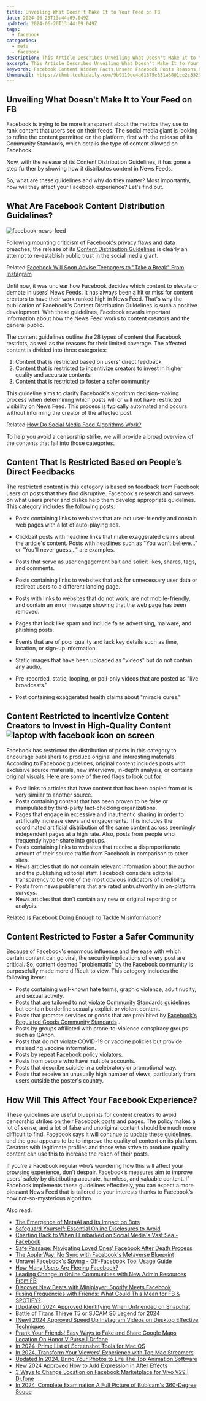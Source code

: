 ```yaml
---
title: Unveiling What Doesn't Make It to Your Feed on FB
date: 2024-06-25T13:44:09.049Z
updated: 2024-06-26T13:44:09.049Z
tags:
  - facebook
categories:
  - meta
  - facebook
description: This Article Describes Unveiling What Doesn't Make It to Your Feed on FB
excerpt: This Article Describes Unveiling What Doesn't Make It to Your Feed on FB
keywords: Facebook Content Hidden Facts,Unseen Facebook Posts Reasons,Non-Displayed Facebook Feeds,Facebook Feed Exclusions,Inner FB Feed Dynamics,Why Not in FB Feed,FB Feed Visibility Insights
thumbnail: https://thmb.techidaily.com/9b9110ec4a61375e331a8801ee2c3323c1b29e5d640a76c9d9df4c625ff11a27.jpg
---
```


## Unveiling What Doesn't Make It to Your Feed on FB

 Facebook is trying to be more transparent about the metrics they use to rank content that users see on their feeds. The social media giant is looking to refine the content permitted on the platform, first with the release of its Community Standards, which details the type of content allowed on Facebook.

 Now, with the release of its Content Distribution Guidelines, it has gone a step further by showing how it distributes content in News Feeds.

 So, what are these guidelines and why do they matter? Most importantly, how will they affect your Facebook experience? Let's find out.

## What Are Facebook Content Distribution Guidelines?

![facebook-news-feed](https://static1.makeuseofimages.com/wordpress/wp-content/uploads/2015/11/facebook-news-feed.jpg)

 Following mounting criticism of [Facebook's privacy flaws](http://www.makeuseof.com/ways-facebook-invades-privacy-stop/) and data breaches, the release of its [Content Distribution Guidelines](http://about.fb.com/news/2021/09/content-distribution-guidelines/) is clearly an attempt to re-establish public trust in the social media giant.

 Related:[Facebook Will Soon Advise Teenagers to "Take a Break" From Instagram](https://www.makeuseof.com/facebook-teenagers-take-break-from-instagram/)

 Until now, it was unclear how Facebook decides which content to elevate or demote in users' News Feeds. It has always been a hit or miss for content creators to have their work ranked high in News Feed. That's why the publication of Facebook's Content Distribution Guidelines is such a positive development. With these guidelines, Facebook reveals important information about how the News Feed works to content creators and the general public.

 The content guidelines outline the 28 types of content that Facebook restricts, as well as the reasons for their limited coverage. The affected content is divided into three categories:

1. Content that is restricted based on users' direct feedback
2. Content that is restricted to incentivize creators to invest in higher quality and accurate contents
3. Content that is restricted to foster a safer community

 This guideline aims to clarify Facebook's algorithm decision-making process when determining which posts will or will not have restricted visibility on News Feed. This process is typically automated and occurs without informing the creator of the affected post.

 Related:[How Do Social Media Feed Algorithms Work?](https://www.makeuseof.com/how-social-media-algorithms-work/)

 To help you avoid a censorship strike, we will provide a broad overview of the contents that fall into those categories.

## Content That Is Restricted Based on People’s Direct Feedbacks

 The restricted content in this category is based on feedback from Facebook users on posts that they find disruptive. Facebook's research and surveys on what users prefer and dislike help them develop appropriate guidelines. This category includes the following posts:

* Posts containing links to websites that are not user-friendly and contain web pages with a lot of auto-playing ads.
* Clickbait posts with headline links that make exaggerated claims about the article's content. Posts with headlines such as "You won't believe..." or "You'll never guess..." are examples.
* Posts that serve as user engagement bait and solicit likes, shares, tags, and comments.
* Posts containing links to websites that ask for unnecessary user data or redirect users to a different landing page.
* Posts with links to websites that do not work, are not mobile-friendly, and contain an error message showing that the web page has been removed.

* Pages that look like spam and include false advertising, malware, and phishing posts.
* Events that are of poor quality and lack key details such as time, location, or sign-up information.
* Static images that have been uploaded as "videos" but do not contain any audio.
* Pre-recorded, static, looping, or poll-only videos that are posted as "live broadcasts."
* Post containing exaggerated health claims about "miracle cures."

## Content Restricted to Incentivize Content Creators to Invest in High-Quality Content ![laptop with facebook icon on screen](https://static1.makeuseofimages.com/wordpress/wp-content/uploads/2021/10/laptop-with-facebook-icon-on-screen.jpg)

 Facebook has restricted the distribution of posts in this category to encourage publishers to produce original and interesting materials. According to Facebook guidelines, original content includes posts with exclusive source materials, new interviews, in-depth analysis, or contains original visuals. Here are some of the red flags to look out for:

* Post links to articles that have content that has been copied from or is very similar to another source.
* Posts containing content that has been proven to be false or manipulated by third-party fact-checking organizations.
* Pages that engage in excessive and inauthentic sharing in order to artificially increase views and engagements. This includes the coordinated artificial distribution of the same content across seemingly independent pages at a high rate. Also, posts from people who frequently hyper-share into groups.
* Posts containing links to websites that receive a disproportionate amount of their source traffic from Facebook in comparison to other sites.
* News articles that do not contain relevant information about the author and the publishing editorial staff. Facebook considers editorial transparency to be one of the most obvious indicators of credibility.
* Posts from news publishers that are rated untrustworthy in on-platform surveys.
* News articles that don’t contain any new or original reporting or analysis.

 Related:[Is Facebook Doing Enough to Tackle Misinformation?](https://www.makeuseof.com/is-facebook-doing-enough-misinformation/)

## Content Restricted to Foster a Safer Community

 Because of Facebook's enormous influence and the ease with which certain content can go viral, the security implications of every post are critical. So, content deemed "problematic" by the Facebook community is purposefully made more difficult to view. This category includes the following items:

* Posts containing well-known hate terms, graphic violence, adult nudity, and sexual activity.
* Posts that are tailored to not violate [Community Standards guidelines](https://transparency.fb.com/en-gb/policies/community-standards/?from=https%3A%2F%2Fweb.facebook.com%2Fcommunitystandards%2F) but contain borderline sexually explicit or violent content.
* Posts that promote services or goods that are prohibited by [Facebook's Regulated Goods Community Standards](https://transparency.fb.com/en-gb/policies/community-standards/regulated-goods/?from=https%3A%2F%2Fweb.facebook.com%2Fcommunitystandards%2Fregulated%5Fgoods) .
* Posts by groups affiliated with prone-to-violence conspiracy groups such as QAnon.
* Posts that do not violate COVID-19 or vaccine policies but provide misleading vaccine information.
* Posts by repeat Facebook policy violators.
* Posts from people who have multiple accounts.
* Posts that describe suicide in a celebratory or promotional way.
* Posts that receive an unusually high number of views, particularly from users outside the poster's country.

## How Will This Affect Your Facebook Experience?

 These guidelines are useful blueprints for content creators to avoid censorship strikes on their Facebook posts and pages. The policy makes a lot of sense, and a lot of false and unoriginal content should be much more difficult to find. Facebook says it will continue to update these guidelines, and the goal appears to be to improve the quality of content on its platform. Creators with legitimate profiles and those who strive to produce quality content can use this to increase the reach of their posts.

 If you’re a Facebook regular who’s wondering how this will affect your browsing experience, don’t despair. Facebook’s measures aim to improve users’ safety by distributing accurate, harmless, and valuable content. If Facebook implements these guidelines effectively, you can expect a more pleasant News Feed that is tailored to your interests thanks to Facebook’s now not-so-mysterious algorithm.


<ins class="adsbygoogle"
     style="display:block"
     data-ad-format="autorelaxed"
     data-ad-client="ca-pub-7571918770474297"
     data-ad-slot="1223367746"></ins>



<ins class="adsbygoogle"
     style="display:block"
     data-ad-client="ca-pub-7571918770474297"
     data-ad-slot="8358498916"
     data-ad-format="auto"
     data-full-width-responsive="true"></ins>

<span class="atpl-alsoreadstyle">Also read:</span>
<div><ul>
<li><a href="https://facebook.techidaily.com/the-emergence-of-metaai-and-its-impact-on-bots/"><u>The Emergence of MetaAI and Its Impact on Bots</u></a></li>
<li><a href="https://facebook.techidaily.com/safeguard-yourself-essential-online-disclosures-to-avoid/"><u>Safeguard Yourself: Essential Online Disclosures to Avoid</u></a></li>
<li><a href="https://facebook.techidaily.com/charting-back-to-when-i-embarked-on-social-medias-vast-sea-facebook/"><u>Charting Back to When I Embarked on Social Media's Vast Sea - Facebook</u></a></li>
<li><a href="https://facebook.techidaily.com/safe-passage-navigating-loved-ones-facebook-after-death-process/"><u>Safe Passage: Navigating Loved Ones' Facebook After Death Process</u></a></li>
<li><a href="https://facebook.techidaily.com/the-apple-way-no-sync-with-facebooks-metaverse-blueprint/"><u>The Apple Way: No Sync with Facebook's Metaverse Blueprint</u></a></li>
<li><a href="https://facebook.techidaily.com/unravel-facebooks-spying-off-facebook-tool-usage-guide/"><u>Unravel Facebook's Spying - Off-Facebook Tool Usage Guide</u></a></li>
<li><a href="https://facebook.techidaily.com/how-many-users-are-fleeing-facebook/"><u>How Many Users Are Fleeing Facebook?</u></a></li>
<li><a href="https://facebook.techidaily.com/leading-change-in-online-communities-with-new-admin-resources-from-fb/"><u>Leading Change in Online Communities with New Admin Resources From FB</u></a></li>
<li><a href="https://facebook.techidaily.com/discover-new-beats-with-miniplayer-spotify-meets-facebook/"><u>Discover New Beats with Miniplayer: Spotify Meets Facebook</u></a></li>
<li><a href="https://facebook.techidaily.com/fusing-frequencies-with-friends-what-could-this-mean-for-fb-and-spotify/"><u>Fusing Frequencies with Friends: What Could This Mean for FB & SPOTIFY?</u></a></li>
<li><a href="https://snapchat-videos.techidaily.com/updated-2024-approved-identifying-when-unfriended-on-snapchat/"><u>[Updated] 2024 Approved  Identifying When Unfriended on Snapchat</u></a></li>
<li><a href="https://vp-tips.techidaily.com/battle-of-titans-thieye-t5-or-sjcam-s6-legend-for-2024/"><u>Battle of Titans  Thieye T5 or SJCAM S6 Legend for 2024</u></a></li>
<li><a href="https://instagram-video-recordings.techidaily.com/new-2024-approved-speed-up-instagram-videos-on-desktop-effective-techniques/"><u>[New] 2024 Approved  Speed Up Instagram Videos on Desktop  Effective Techniques</u></a></li>
<li><a href="https://fake-location.techidaily.com/prank-your-friends-easy-ways-to-fake-and-share-google-maps-location-on-honor-v-purse-drfone-by-drfone-virtual-android/"><u>Prank Your Friends! Easy Ways to Fake and Share Google Maps Location On Honor V Purse | Dr.fone</u></a></li>
<li><a href="https://desktop-recording.techidaily.com/in-2024-prime-list-of-screenshot-tools-for-mac-os/"><u>In 2024, Prime List of Screenshot Tools for Mac OS</u></a></li>
<li><a href="https://some-tips.techidaily.com/in-2024-transform-your-viewers-experience-with-top-mac-streamers/"><u>In 2024, Transform Your Viewers' Experience with Top Mac Streamers</u></a></li>
<li><a href="https://ai-driven-video-production.techidaily.com/updated-in-2024-bring-your-photos-to-life-the-top-animation-software/"><u>Updated In 2024, Bring Your Photos to Life The Top Animation Software</u></a></li>
<li><a href="https://ai-editing-video.techidaily.com/new-2024-approved-how-to-add-expression-in-after-effects/"><u>New 2024 Approved How to Add Expression in After Effects</u></a></li>
<li><a href="https://location-fake.techidaily.com/3-ways-to-change-location-on-facebook-marketplace-for-vivo-v29-drfone-by-drfone-virtual-android/"><u>3 Ways to Change Location on Facebook Marketplace for Vivo V29 | Dr.fone</u></a></li>
<li><a href="https://extra-information.techidaily.com/in-2024-complete-examination-a-full-picture-of-bublcams-360-degree-scope/"><u>In 2024, Complete Examination  A Full Picture of Bublcam's 360-Degree Scope</u></a></li>
</ul></div>
